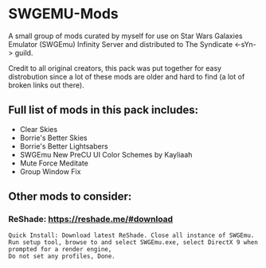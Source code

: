 # SWGEMU-Mods
A small group of mods curated by myself for use on Star Wars Galaxies Emulator (SWGEmu) Infinity Server
and distributed to The Syndicate <-sYn-> guild.

Credit to all original creators, this pack was put together for easy distrobution since a lot of these
mods are older and hard to find (a lot of broken links out there).

## Full list of mods in this pack includes:
- Clear Skies
- Borrie's Better Skies
- Borrie's Better Lightsabers
- SWGEmu New PreCU UI Color Schemes by Kayliaah
- Mute Force Meditate
- Group Window Fix



## Other mods to consider:
### ReShade: https://reshade.me/#download
    Quick Install: Download latest ReShade. Close all instance of SWGEmu.
    Run setup tool, browse to and select SWGEmu.exe, select DirectX 9 when prompted for a render engine,
    Do not set any profiles, Done.
